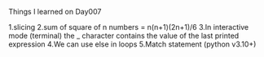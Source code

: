 Things I learned on Day007

1.slicing
2.sum of square of n numbers = n(n+1)(2n+1)/6
3.In interactive mode (terminal) the _ character contains the value of the last printed expression
4.We can use else in loops
5.Match statement (python v3.10+)
